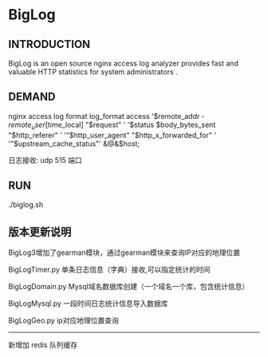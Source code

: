 BigLog
======
INTRODUCTION
-------------
BigLog is an open source nginx access log analyzer provides fast and
valuable HTTP statistics for system administrators .

DEMAND
------
nginx access log format
log_format  access  '$remote_addr - $remote_user [$time_local] "$request" ' '$status $body_bytes_sent "$http_referer" '   '"$http_user_agent" "$http_x_forwarded_for" ' '"$upstream_cache_status"' &@&$host;

日志接收:
udp 515 端口

RUN
---
./biglog.sh


版本更新说明
------------
BigLog3增加了gearman模块，通过gearman模块来查询IP对应的地理位置

BigLogTimer.py 单条日志信息（字典）接收,可以指定统计的时间

BigLogDomain.py  Mysql域名数据库创建（一个域名一个库，包含统计信息）

BigLogMysql.py   一段时间日志统计信息导入数据库

BigLogGeo.py     ip对应地理位置查询

--------------
新增加 redis 队列缓存

